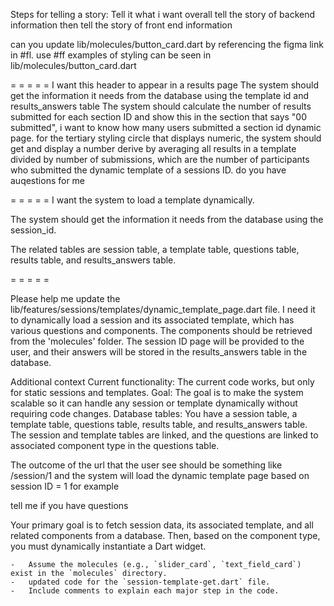 Steps for telling a story:
Tell it what i want overall
tell the story of backend information
then
tell the story of front end information

can you update lib/molecules/button_card.dart by referencing the figma link in #fl. use #ff examples of styling can be seen in lib/molecules/button_card.dart  

= = = = = 
I want this header to appear in a results page 
The system should get the information it needs from the database using the template id and results_answers table
The system should calculate the number of results submitted for each section ID and show this in the section that says "00 submitted", i want to know how many users submitted a section id dynamic page.
for  the tertiary styling circle that displays numeric, the system should get and display a number derive by  averaging  all results in a template divided by number of submissions, which are the number of participants who submitted the dynamic template of a sessions ID.
do you have auqestions for me

= = = = = 
I want the system to load a template dynamically.

The system should get the information it needs from the database using the session_id.

The related tables are session table, a template table, questions table, results table, and results_answers table.

= = = = = 

Please help me update the lib/features/sessions/templates/dynamic_template_page.dart file. I need it to dynamically load a session and its associated template, which has various questions and components. The components should be retrieved from the 'molecules' folder. The session ID page will be provided to the user, and their answers will be stored in the results_answers table in the database.

Additional context
Current functionality: The current code works, but only for static sessions and templates.
Goal: The goal is to make the system scalable so it can handle any session or template dynamically without requiring code changes.
Database tables: You have a session table, a template table, questions table, results table, and results_answers table. The session and template tables are linked, and the questions are linked to associated component type in the questions table. 

The outcome of the url that the user see should be something like /session/1 and the system will load the dynamic template page based on session ID = 1 for example

tell me if you have questions


Your primary goal is to fetch session data, its associated template, and all related components from a database. Then, based on the component type, you must dynamically instantiate a Dart widget.

    -   Assume the molecules (e.g., `slider_card`, `text_field_card`) exist in the `molecules` directory.
    -   updated code for the `session-template-get.dart` file.
    -   Include comments to explain each major step in the code.

